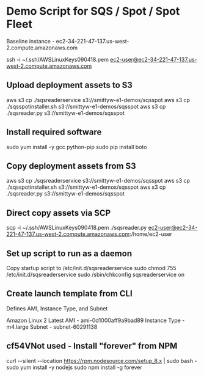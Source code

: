 # Demo Script for SQS / Spot / Spot Fleet

Baseline instance - ec2-34-221-47-137.us-west-2.compute.amazonaws.com

ssh -i ~/.ssh/AWSLinuxKeys090418.pem ec2-user@ec2-34-221-47-137.us-west-2.compute.amazonaws.com

## Upload deployment assets to S3
aws s3 cp ./sqsreaderservice s3://smittyw-e1-demos/sqsspot
aws s3 cp ./sqsspotinstaller.sh s3://smittyw-e1-demos/sqsspot
aws s3 cp ./sqsreader.py s3://smittyw-e1-demos/sqsspot

## Install required software
sudo yum install -y gcc python-pip
sudo pip install boto

## Copy deployment assets from S3
aws s3 cp ./sqsreaderservice s3://smittyw-e1-demos/sqsspot
aws s3 cp ./sqsspotinstaller.sh s3://smittyw-e1-demos/sqsspot
aws s3 cp ./sqsreader.py s3://smittyw-e1-demos/sqsspot

## Direct copy assets via SCP
scp -i ~/.ssh/AWSLinuxKeys090418.pem ./sqsreader.py ec2-user@ec2-34-221-47-137.us-west-2.compute.amazonaws.com:/home/ec2-user

## Set up script to run as a daemon
Copy startup script to /etc/init.d/sqsreaderservice
sudo chmod 755 /etc/init.d/sqsreaderservice
sudo /sbin/chkconfig sqsreaderservice on



## Create launch template from CLI
Defines AMI, Instance Type, and Subnet

Amazon Linux 2 Latest AMI - ami-0d1000aff9a9bad89
Instance Type - m4.large
Subnet - subnet-60291138

## cf54VNot used - Install "forever" from NPM 
curl --silent --location https://rpm.nodesource.com/setup_8.x | sudo bash -
sudo yum install -y nodejs
sudo npm install -g forever